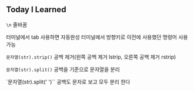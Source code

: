 ## Today I Learned
`\n`
줄바꿈
>
터미널에서 tab 사용하면 자동완성
터미널에서 방향키로 이전에 사용했던 명령어 사용 가능
>
`문자열(str).strip()`
공백 제거(왼쪽 공백 제거 lstrip, 오른쪽 공백 제거 rstrip)
>
`문자열(str).split()`
공백을 기준으로 문자열을 분리
>
`문자열(str).split(' ')``
공백도 문자로 보고 모두 분리 한다
>